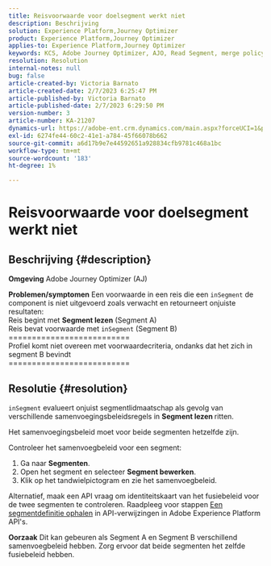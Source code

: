 ```yaml
---
title: Reisvoorwaarde voor doelsegment werkt niet
description: Beschrijving
solution: Experience Platform,Journey Optimizer
product: Experience Platform,Journey Optimizer
applies-to: Experience Platform,Journey Optimizer
keywords: KCS, Adobe Journey Optimizer, AJO, Read Segment, merge policy, inSegment clause
resolution: Resolution
internal-notes: null
bug: false
article-created-by: Victoria Barnato
article-created-date: 2/7/2023 6:25:47 PM
article-published-by: Victoria Barnato
article-published-date: 2/7/2023 6:29:50 PM
version-number: 3
article-number: KA-21207
dynamics-url: https://adobe-ent.crm.dynamics.com/main.aspx?forceUCI=1&pagetype=entityrecord&etn=knowledgearticle&id=b8c3cbd1-14a7-ed11-aad1-6045bd0065f9
exl-id: 6274fe44-60c2-41e1-a784-45f66078b662
source-git-commit: a6d17b9e7e44592651a928834cfb9781c468a1bc
workflow-type: tm+mt
source-wordcount: '183'
ht-degree: 1%

---
```


# Reisvoorwaarde voor doelsegment werkt niet

## Beschrijving {#description}

<b>Omgeving</b>
Adobe Journey Optimizer (AJ)


<b>Problemen/symptomen</b>
Een voorwaarde in een reis die een `inSegment` de component is niet uitgevoerd zoals verwacht en retourneert onjuiste resultaten:
<br>Reis begint met <b>Segment lezen</b> (Segment A)
<br>Reis bevat voorwaarde met `inSegment` (Segment B)
<br>==========================
<br>Profiel komt niet overeen met voorwaardecriteria, ondanks dat het zich in segment B bevindt
<br>==========================

## Resolutie {#resolution}


`inSegment` evalueert onjuist segmentlidmaatschap als gevolg van verschillende samenvoegingsbeleidsregels in <b>Segment lezen </b>ritten.

Het samenvoegingsbeleid moet voor beide segmenten hetzelfde zijn.

Controleer het samenvoegbeleid voor een segment:

1. Ga naar <b>Segmenten</b>.
2. Open het segment en selecteer <b>Segment bewerken</b>.
3. Klik op het tandwielpictogram en zie het samenvoegbeleid.


Alternatief, maak een API vraag om identiteitskaart van het fusiebeleid voor de twee segmenten te controleren. Raadpleeg voor stappen [Een segmentdefinitie ophalen](https://developer.adobe.com/experience-platform-apis/references/segmentation/#tag/Segment-definitions/operation/retrieveSegmentDefinitionById) in API-verwijzingen in Adobe Experience Platform API&#39;s.


<b>Oorzaak</b>
Dit kan gebeuren als Segment A en Segment B verschillend samenvoegbeleid hebben. Zorg ervoor dat beide segmenten het zelfde fusiebeleid hebben.
